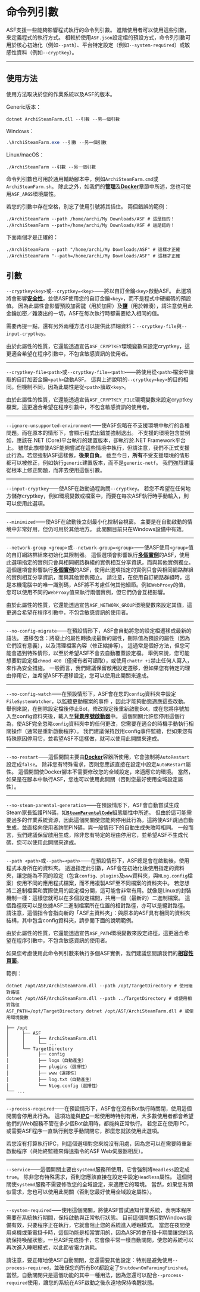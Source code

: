# 命令列引數

ASF支援一些能夠影響程式執行的命令列引數。 進階使用者可以使用這些引數，來定義程式的執行方式。 相較於使用&#8203;`ASF.json`&#8203;設定檔的預設方式，命令列引數可用於核心初始化（例如&#8203;`--path`&#8203;）、平台特定設定（例如&#8203;`--system-required`&#8203;）或敏感性資料（例如&#8203;`--cryptkey`&#8203;）。

---

## 使用方法

使用方法取決於您的作業系統以及ASF的版本。

Generic版本：

```shell
dotnet ArchiSteamFarm.dll --引數 --另一個引數
```

Windows：

```powershell
.\ArchiSteamFarm.exe --引數 --另一個引數
```

Linux/macOS：

```shell
./ArchiSteamFarm --引數 --另一個引數
```

命令列引數也可用於通用輔助腳本中，例如&#8203;`ArchiSteamFarm.cmd`&#8203;或&#8203;`ArchiSteamFarm.sh`&#8203;。 除此之外，如我們的&#8203;**[管理](https://github.com/JustArchiNET/ArchiSteamFarm/wiki/Management-zh-TW#環境變數)**&#8203;及&#8203;**[Docker](https://github.com/JustArchiNET/ArchiSteamFarm/wiki/Docker-zh-TW#命令列引數)**&#8203;章節中所述，您也可使用&#8203;`ASF_ARGS`&#8203;環境屬性。

若您的引數中存在空格，別忘了使用引號將其括住。 兩個錯誤的範例：

```shell
./ArchiSteamFarm --path /home/archi/My Downloads/ASF # 這是錯的！
./ArchiSteamFarm --path=/home/archi/My Downloads/ASF # 這是錯的！
```

下面兩個才是正確的：

```shell
./ArchiSteamFarm --path "/home/archi/My Downloads/ASF" # 這樣才正確
./ArchiSteamFarm "--path=/home/archi/My Downloads/ASF" # 這樣才正確
```

## 引數

`--cryptkey<key>`&#8203;或&#8203;`--cryptkey=<key>`&#8203;⸺將以自訂金鑰&#8203;`<key>`&#8203;啟動ASF。 此選項將會影響&#8203;**[安全性](https://github.com/JustArchiNET/ArchiSteamFarm/wiki/Security-zh-TW)**&#8203;，並使ASF使用您的自訂金鑰&#8203;`<key>`&#8203;，而不是程式中硬編碼的預設值。 因為此屬性會影響預設加密鍵（用於加密）及&#8203;**[鹽](https://zh.wikipedia.org/zh-tw/%E7%9B%90_(%E5%AF%86%E7%A0%81%E5%AD%A6))**&#8203;（用於雜湊），請注意使用此金鑰加密／雜湊出的一切，ASF在每次執行時都需要給入相同的值。

需要再提一點，還有另外兩種方法可以提供此詳細資料：&#8203;`--cryptkey-file`&#8203;與&#8203;`--input-cryptkey`&#8203;。

由於此屬性的性質，它還能透過宣告&#8203;`ASF_CRYPTKEY`&#8203;環境變數來設定cryptkey，這更適合希望在程序引數中，不包含敏感資訊的使用者。

---

`--cryptkey-file<path>`&#8203;或&#8203;`--cryptkey-file=<path>`&#8203;⸺將使用從&#8203;`<path>`&#8203;檔案中讀取的自訂加密金鑰&#8203;`<path>`&#8203;啟動ASF。 這與上述說明的&#8203;`--cryptkey<key>`&#8203;的目的相同。但機制不同，因為此屬性是從&#8203;`<path>`&#8203;讀取&#8203;`<key>`&#8203;。

由於此屬性的性質，它還能透過宣告&#8203;`ASF_CRYPTKEY_FILE`&#8203;環境變數來設定cryptkey檔案，這更適合希望在程序引數中，不包含敏感資訊的使用者。

---

`--ignore-unsupported-environment`&#8203;⸺使ASF忽略在不支援環境中執行的各種問題。而在原本的情形下，會顯示程式出錯並強制退出。 不支援的環境包含並例如，應該在.NET (Core)平台執行的建置版本，卻執行於.NET Framework平台上。 雖然此旗標使ASF能夠嘗試在這些情境中執行，但請注意，我們不正式支援此行為。若您強制ASF這樣做，&#8203;**後果自負**&#8203;。 截至今日，&#8203;**所有**&#8203;不受支援環境的情形都可以被修正，例如執行&#8203;`generic`&#8203;建置版本，而不是&#8203;`generic-netf`&#8203;。 我們強烈建議從根本上修正問題，而非去使用這個引數。

---

`--input-cryptkey`&#8203;⸺使ASF在啟動過程詢問&#8203;`--cryptkey`&#8203;。 若您不希望在任何地方儲存cryptkey，例如環境變數或檔案中，而要在每次ASF執行時手動輸入，則可以使用此選項。

---

`--minimized`&#8203;⸺使ASF在啟動後立刻最小化控制台視窗。 主要是在自動啟動的情境中非常好用，但仍可用於其他地方。 此開關目前只在Windows設備中有效。

---

`--network-group <group>`&#8203;或&#8203;`--network-group=<group>`&#8203;⸺使ASF使用&#8203;`<group>`&#8203;值的自訂網路群組來初始化其限制器。 這個選項會影響執行&#8203;**[多個實例](https://github.com/JustArchiNET/ArchiSteamFarm/wiki/Management-zh-TW#多個實例)**&#8203;的ASF，使用此選項指定的實例只會與相同網路群組的實例相互分享資訊，而與其他實例獨立。 這個選項會影響執行&#8203;**[多個實例](https://github.com/JustArchiNET/ArchiSteamFarm/wiki/Management-zh-TW#多個實例)**&#8203;的ASF，使用此選項指定的實例只會與相同網路群組的實例相互分享資訊，而與其他實例獨立。 請注意，在使用自訂網路群組時，這是本機電腦中的唯一識別碼，ASF將不考慮任何其他細節。例如&#8203;`WebProxy`&#8203;的值，您可以使用不同的&#8203;`WebProxy`&#8203;值來執行兩個實例，但它們仍會互相影響。

由於此屬性的性質，它還能透過宣告&#8203;`ASF_NETWORK_GROUP`&#8203;環境變數來設定其值，這更適合希望在程序引數中，不包含敏感資訊的使用者。

---

`--no-config-migrate`&#8203;⸺在預設情形下，ASF會自動將您的設定檔遷移成最新的語法。 遷移包含：將廢止的屬性轉換成最新的屬性，刪除值為預設的屬性（因為它們沒有意義），以及清理檔案內容（修正縮排等）。 這通常是個好方法，但您可能會遇到特殊情形，以至於希望ASF不會去自動覆蓋設定檔。 舉例來說，您可能想要對設定檔&#8203;`chmod 400`&#8203;（僅擁有者可讀取），或使用&#8203;`chattr +i`&#8203;禁止任何人寫入，來作為安全措施。 一般而言，我們建議保留啟用設定遷移，但如果您有特定的理由停用它，並希望ASF不遷移設定，您可以使用此開關來達成。

---

`--no-config-watch`&#8203;⸺在預設情形下，ASF會在您的&#8203;`config`&#8203;資料夾中設定&#8203;`FileSystemWatcher`&#8203;，以監聽更動檔案的事件 ，因此才能夠動態適應這些改動。 舉例來說，在刪除設定檔後停止Bot，修改設定後重新啟動Bot，或在您將序號加入至config資料夾後，載入至&#8203;**[背景序號啟動器](https://github.com/JustArchiNET/ArchiSteamFarm/wiki/Background-games-redeemer-zh-TW)**&#8203;中。 這個開關允許您停用這個行為，使ASF完全忽略&#8203;`config`&#8203;資料夾中的任何更改，您需要在適合的時機手動執行相關操作（通常是重新啟動程序）。 我們建議保持啟用config事件監聽，但如果您有特殊原因停用它，並希望ASF不這樣做，就可以使用此開關來達成。

---

`--no-restart`&#8203;⸺這個開關主要由&#8203;**[Docker](https://github.com/JustArchiNET/ArchiSteamFarm/wiki/Docker-zh-TW)**&#8203;容器所使用，它會強制將&#8203;`AutoRestart`&#8203;設定成&#8203;`false`&#8203;。 除非您有特殊需求，否則您應該直接在設定中設定&#8203;`AutoRestart`&#8203;屬性。 這個開關使Docker腳本不需要修改您的全域設定，來適應它的環境。 當然，如果是在腳本中執行ASF，您也可以使用此開關（否則您最好使用全域設定屬性）。

---

`--no-steam-parental-generation`&#8203;⸺在預設情形下，ASF會自動嘗試生成Steam家長監護PIN碼，如&#8203;**[`SteamParentalCode`](https://github.com/JustArchiNET/ArchiSteamFarm/wiki/Configuration-zh-TW#steamparentalcode家庭監護-pin-碼)**&#8203;組態屬性中所述。 但由於這可能需要過多的作業系統資源，因此這個開關使您能夠停用此行為，這將使ASF跳過自動生成，並直接向使用者詢問PIN碼，與一般情形下的自動生成失敗時相同。 一般而言，我們建議保留啟用生成，除非您有特定的理由停用它，並希望ASF不生成代碼，您可以使用此開關來達成。

---

`--path <path>`&#8203;或&#8203;`--path=<path>`&#8203;⸺在預設情形下，ASF總是會在啟動後，使用程式本身所在的資料夾。 透過指定此引數，ASF會在初始化後使用指定的資料夾，讓您能為不同的設定（包含&#8203;`config`&#8203;、&#8203;`plugins`&#8203;及&#8203;`www`&#8203;資料夾，與&#8203;`NLog.config`&#8203;檔案）使用不同的應用程式檔案，而不用複製ASF至不同檔案的資料夾中。 若您想將二進制檔案和實際使用的設定檔分開，這可能會非常有用。就像是Linux的封裝機制一樣：這樣您就可以在多個設定檔間，共用一個（最新的）二進制檔案。 這個路徑既可以是依據ASF二進制檔案所在位置的相對路徑，亦可以是絕對路徑。 請注意，這個指令會指向新的「ASF主資料夾」：與原本的ASF具有相同的資料夾結構，其中包含config資料夾，請參閱下面的說明範例。

由於此屬性的性質，它還能透過宣告&#8203;`ASF_PATH`&#8203;環境變數來設定路徑，這更適合希望在程序引數中，不包含敏感資訊的使用者。

如果您考慮使用此命令列引數來執行多個ASF實例，我們建議您閱讀我們的&#8203;**[相容性頁面](https://github.com/JustArchiNET/ArchiSteamFarm/wiki/Management-zh-TW#多個實例)**&#8203;。

範例：

```shell
dotnet /opt/ASF/ArchiSteamFarm.dll --path /opt/TargetDirectory # 使用絕對路徑
dotnet /opt/ASF/ArchiSteamFarm.dll --path ../TargetDirectory # 或使用相對路徑
ASF_PATH=/opt/TargetDirectory dotnet /opt/ASF/ArchiSteamFarm.dll # 或使用環境變數
```

```text
├── /opt
│     ├── ASF
│     │     ├── ArchiSteamFarm.dll
│     │     └── ...
│     └── TargetDirectory
│           ├── config
│           ├── logs（自動產生）
│           ├── plugins（選擇性）
│           ├── www（選擇性）
│           ├── log.txt（自動產生）
│           └── NLog.config（選擇性）
└── ...
```

---

`--process-required`&#8203;⸺在預設情形下，ASF會在沒有Bot執行時關閉，使用這個開關會停用此行為。 這項功能與&#8203;**[IPC](https://github.com/JustArchiNET/ArchiSteamFarm/wiki/IPC-zh-TW)**&#8203;一起使用時特別有用，大多數使用者都會希望他們的Web服務不管在多少個Bot啟用時，都能夠正常執行。 若您正在使用IPC，或需要ASF程序一直執行到您手動關閉它，那麼您就該使用此選項。

若您沒有打算執行IPC，則這個選項對您來說沒有用處，因為您可以在需要時重新啟動程序（與始終監聽來傳送指令的ASF Web伺服器相反）。

---

`--service`&#8203;⸺這個開關主要由&#8203;`systemd`&#8203;服務所使用，它會強制將&#8203;`Headless`&#8203;設定成&#8203;`true`&#8203;。 除非您有特殊需求，否則您應該直接在設定中設定&#8203;`Headless`&#8203;屬性。 這個開關使&#8203;`systemd`&#8203;服務不需要修改您的全域設定，來適應它的環境。 當然，如果您有類似需求，您也可以使用此開關（否則您最好使用全域設定屬性）。

---

`--system-required`&#8203;⸺使用這個開關，將使ASF嘗試通知作業系統，表明本程序需要在系統執行期間，保持啟動與正常執行狀態。 目前這個開關只對Windows設備有效，只要程序正在執行，它就會阻止您的系統進入睡眠模式。 當您在夜間使用桌機或筆電掛卡時，這個功能是相當實用的，因為ASF將會在掛卡期間讓您的系統保持喚醒狀態。一旦ASF完成掛卡，它會像平常一樣自動關閉，使您的系統可以再次進入睡眠模式，以此節省電力消耗。

請注意，要正確地使ASF自動關閉，您還需要其他設定：特別是避免使用&#8203;`--process-required`&#8203;，並確保您的所有Bot都設定了&#8203;`ShutdownOnFarmingFinished`&#8203;。 當然，自動關閉只是這個功能的其中一種用法，因為您還可以配合&#8203;`--process-required`&#8203;使用，讓您的系統在ASF啟動之後永遠地保持喚醒狀態。